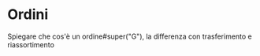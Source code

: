 # Ordini

Spiegare che cos'è un ordine#super("G"), la differenza con trasferimento<!--raw-typst#super("G")--> e riassortimento
